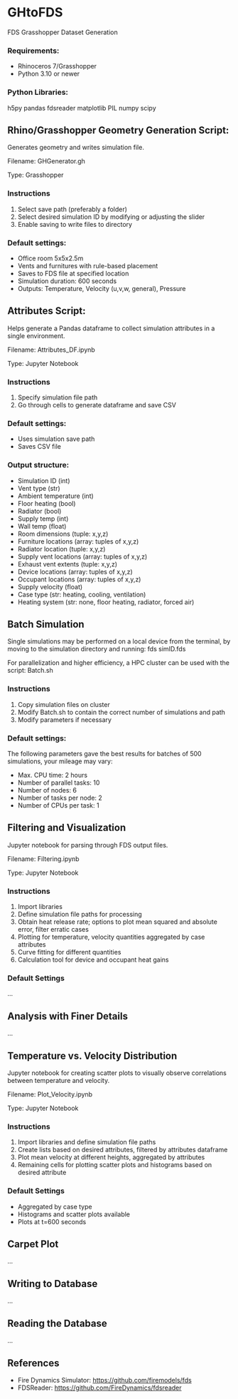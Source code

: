 # GHtoFDS
FDS Grasshopper Dataset Generation

### Requirements:
- Rhinoceros 7/Grasshopper
- Python 3.10 or newer

### Python Libraries:
h5py
pandas
fdsreader
matplotlib
PIL
numpy
scipy

## Rhino/Grasshopper Geometry Generation Script: 
Generates geometry and writes simulation file.

Filename: GHGenerator.gh

Type: Grasshopper

### Instructions
1. Select save path (preferably a folder)
2. Select desired simulation ID by modifying or adjusting the slider
3. Enable saving to write files to directory

### Default settings:
 - Office room 5x5x2.5m 
 - Vents and furnitures with rule-based placement
 - Saves to FDS file at specified location
 - Simulation duration: 600 seconds
 - Outputs: Temperature, Velocity (u,v,w, general), Pressure

## Attributes Script:
Helps generate a Pandas dataframe to collect simulation attributes in a single environment.

Filename: Attributes_DF.ipynb

Type: Jupyter Notebook

### Instructions
1. Specify simulation file path
2. Go through cells to generate dataframe and save CSV

### Default settings:
 - Uses simulation save path
 - Saves CSV file

### Output structure:
- Simulation ID (int)
- Vent type (str)
- Ambient temperature (int)
- Floor heating (bool)
- Radiator (bool)
- Supply temp (int)
- Wall temp (float)
- Room dimensions (tuple: x,y,z)
- Furniture locations (array: tuples of x,y,z)
- Radiator location (tuple: x,y,z)
- Supply vent locations (array: tuples of x,y,z)
- Exhaust vent extents (tuple: x,y,z)
- Device locations (array: tuples of x,y,z)
- Occupant locations (array: tuples of x,y,z)
- Supply velocity (float)
- Case type (str: heating, cooling, ventilation)
- Heating system (str: none, floor heating, radiator, forced air)

## Batch Simulation
Single simulations may be performed on a local device from the terminal, by moving to the simulation directory and running: fds simID.fds

For parallelization and higher efficiency, a HPC cluster can be used with the script: Batch.sh

### Instructions
1. Copy simulation files on cluster
2. Modify Batch.sh to contain the correct number of simulations and path
3. Modify parameters if necessary

### Default settings:
The following parameters gave the best results for batches of 500 simulations, your mileage may vary:
- Max. CPU time: 2 hours
- Number of parallel tasks: 10
- Number of nodes: 6
- Number of tasks per node: 2
- Number of CPUs per task: 1

## Filtering and Visualization
Jupyter notebook for parsing through FDS output files.

Filename: Filtering.ipynb

Type: Jupyter Notebook

### Instructions
1. Import libraries
2. Define simulation file paths for processing
3. Obtain heat release rate; options to plot mean squared and absolute error, filter erratic cases
4. Plotting for temperature, velocity quantities aggregated by case attributes
5. Curve fitting for different quantities
6. Calculation tool for device and occupant heat gains

### Default Settings
...

## Analysis with Finer Details
...

## Temperature vs. Velocity Distribution
Jupyter notebook for creating scatter plots to visually observe correlations between temperature and velocity.

Filename: Plot_Velocity.ipynb

Type: Jupyter Notebook

### Instructions
1. Import libraries and define simulation file paths
2. Create lists based on desired attributes, filtered by attributes dataframe
3. Plot mean velocity at different heights, aggregated by attributes
4. Remaining cells for plotting scatter plots and histograms based on desired attribute

### Default Settings
- Aggregated by case type
- Histograms and scatter plots available
- Plots at t=600 seconds

## Carpet Plot
...

## Writing to Database
...

## Reading the Database
...

## References
- Fire Dynamics Simulator: https://github.com/firemodels/fds
- FDSReader: https://github.com/FireDynamics/fdsreader
